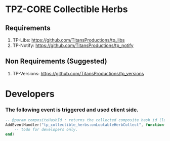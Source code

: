 # TPZ-CORE Collectible Herbs

## Requirements

1. TP-Libs: https://github.com/TitansProductions/tp_libs
2. TP-Notify: https://github.com/TitansProductions/tp_notify

## Non Requirements (Suggested)

1. TP-Versions: https://github.com/TitansProductions/tp_versions


# Developers

### The following event is triggered and used client side.

```lua
-- @param compositeHashId : returns the collected composite hash id (lootable), checkout Config.LootableRewards (CONFIG.LUA) or Composites.LootableList (COMPOSITES_LIST.LUA)
AddEventHandler("tp_collectible_herbs:onLootableHerbCollect", function(compositeHashId)
    -- todo for developers only.
end)

```
